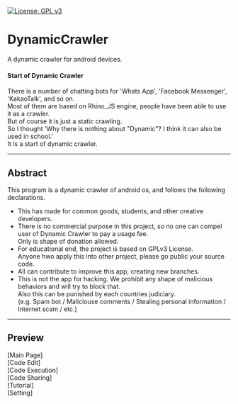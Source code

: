 [![License: GPL v3](https://img.shields.io/badge/License-GPLv3-blue.svg)](https://www.gnu.org/licenses/gpl-3.0)


# DynamicCrawler
A dynamic crawler for android devices.
  
  
#### Start of Dynamic Crawler
There is a number of chatting bots for 'Whats App', 'Facebook Messenger', 'KakaoTalk', and so on.  
Most of them are based on Rhino_JS engine, people have been able to use it as a crawler.  
But of course it is just a static crawling.  
So I thought 'Why there is nothing about "Dynamic"? I think it can also be used in school.'  
It is a start of dynamic crawler.

---

## Abstract
This program is a dynamic crawler of android os, and follows the following declarations.
* This has made for common goods, students, and other creative developers.
* There is no commercial purpose in this project, so no one can compel user of Dynamic Crawler to pay a usage fee.  
Only is shape of donation allowed.
* For educational end, the project is based on GPLv3 License.  
Anyone hwo apply this into other project, please go public your source code.
* All can contribute to improve this app, creating new branches.
* This is not the app for hacking. We prohibit any shape of malicious behaviors and will try to block that.  
Also this can be punished by each countries judiciary.  
(e.g. Spam bot / Maliciouse comments / Stealing personal information / Internet scam / etc.)

---

## Preview

[Main Page]  
[Code Edit]  
[Code Execution]  
[Code Sharing]  
[Tutorial]  
[Setting]  
